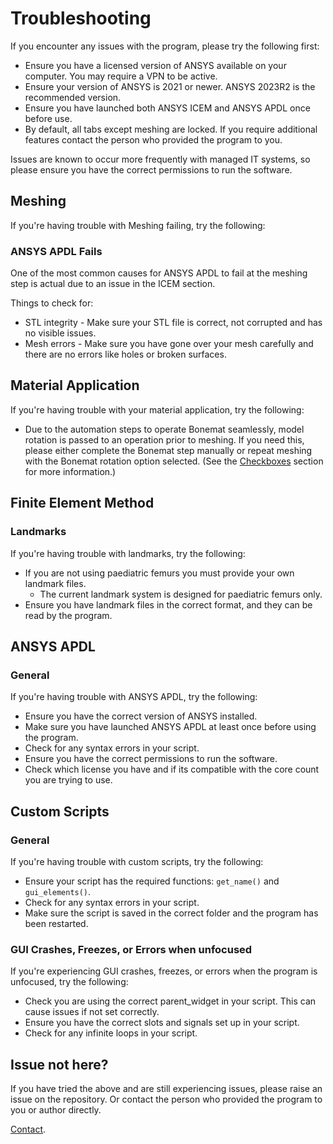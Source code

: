 # Troubleshooting

If you encounter any issues with the program, please try the following first:

- Ensure you have a licensed version of ANSYS available on your computer. You may require a VPN to be active.
- Ensure your version of ANSYS is 2021 or newer. ANSYS 2023R2 is the recommended version.
- Ensure you have launched both ANSYS ICEM and ANSYS APDL once before use.
- By default, all tabs except meshing are locked. If you require additional features contact the person who provided 
the program to you.

Issues are known to occur more frequently with managed IT systems, so please ensure you have the correct permissions to
run the software.

## Meshing

If you're having trouble with Meshing failing, try the following:

### ANSYS APDL Fails

One of the most common causes for ANSYS APDL to fail at the meshing step is actual due to an issue in the ICEM section.

Things to check for:

- STL integrity - Make sure your STL file is correct, not corrupted and has no visible issues.
- Mesh errors - Make sure you have gone over your mesh carefully and there are no errors like holes or broken surfaces.

## Material Application

If you're having trouble with your material application, try the following:

- Due to the automation steps to operate Bonemat seamlessly, model rotation is passed to an operation prior to meshing. 
If you need this, please either complete the Bonemat step manually or repeat meshing with the Bonemat rotation 
option selected. (See the [Checkboxes](usage.md#checkboxes) section for more information.)

## Finite Element Method

### Landmarks

If you're having trouble with landmarks, try the following:

- If you are not using paediatric femurs you must provide your own landmark files.
    - The current landmark system is designed for paediatric femurs only. 
- Ensure you have landmark files in the correct format, and they can be read by the program.

## ANSYS APDL

### General

If you're having trouble with ANSYS APDL, try the following:

- Ensure you have the correct version of ANSYS installed.
- Make sure you have launched ANSYS APDL at least once before using the program.
- Check for any syntax errors in your script.
- Ensure you have the correct permissions to run the software.
- Check which license you have and if its compatible with the core count you are trying to use.

## Custom Scripts

### General

If you're having trouble with custom scripts, try the following:

- Ensure your script has the required functions: `get_name()` and `gui_elements()`.
- Check for any syntax errors in your script.
- Make sure the script is saved in the correct folder and the program has been restarted.

### GUI Crashes, Freezes, or Errors when unfocused

If you're experiencing GUI crashes, freezes, or errors when the program is unfocused, try the following:

- Check you are using the correct parent_widget in your script. This can cause issues if not set correctly.
- Ensure you have the correct slots and signals set up in your script.
- Check for any infinite loops in your script.

## Issue not here?

If you have tried the above and are still experiencing issues, please raise an issue on the repository. Or contact the
person who provided the program to you or author directly. 

[Contact](index.md#contact).